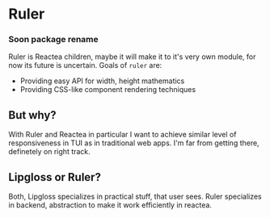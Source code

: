 # Ruler

### Soon package rename

Ruler is Reactea children, maybe it will make it to it's very own module, for now its future is uncertain.
Goals of `ruler` are:

- Providing easy API for width, height mathematics
- Providing CSS-like component rendering techniques

## But why?

With Ruler and Reactea in particular I want to achieve similar level of responsiveness in TUI as in traditional web apps. I'm far from getting there, definetely on right track.

## Lipgloss or Ruler?

Both, Lipgloss specializes in practical stuff, that user sees. Ruler specializes in backend, abstraction to make it work efficiently in reactea.
